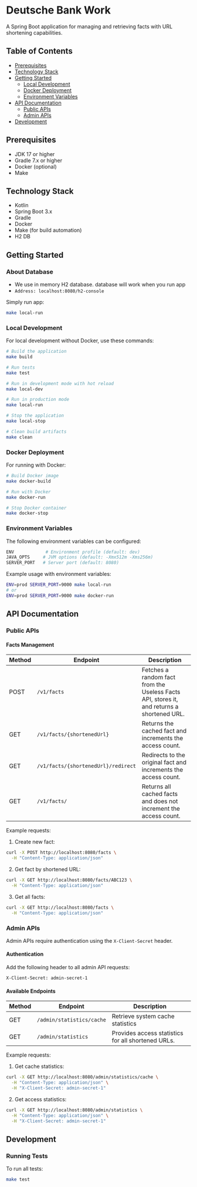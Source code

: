 # Deutsche Bank Work

A Spring Boot application for managing and retrieving facts with URL shortening capabilities.

## Table of Contents

- [Prerequisites](#prerequisites)
- [Technology Stack](#technology-stack)
- [Getting Started](#getting-started)
    - [Local Development](#local-development)
    - [Docker Deployment](#docker-deployment)
    - [Environment Variables](#environment-variables)
- [API Documentation](#api-documentation)
    - [Public APIs](#public-apis)
    - [Admin APIs](#admin-apis)
- [Development](#development)

## Prerequisites

- JDK 17 or higher
- Gradle 7.x or higher
- Docker (optional)
- Make

## Technology Stack

- Kotlin
- Spring Boot 3.x
- Gradle
- Docker
- Make (for build automation)
- H2 DB

## Getting Started

### About Database

- We use in memory H2 database. database will work when you run app
- ```Address: localhost:8080/h2-console```

Simply run app:

```bash
make local-run
```

### Local Development

For local development without Docker, use these commands:

```bash
# Build the application
make build

# Run tests
make test

# Run in development mode with hot reload
make local-dev

# Run in production mode
make local-run

# Stop the application
make local-stop

# Clean build artifacts
make clean
```

### Docker Deployment

For running with Docker:

```bash
# Build Docker image
make docker-build

# Run with Docker
make docker-run

# Stop Docker container
make docker-stop
```

### Environment Variables

The following environment variables can be configured:

```bash
ENV            # Environment profile (default: dev)
JAVA_OPTS     # JVM options (default: -Xmx512m -Xms256m)
SERVER_PORT   # Server port (default: 8080)
```

Example usage with environment variables:

```bash
ENV=prod SERVER_PORT=9000 make local-run
# or
ENV=prod SERVER_PORT=9000 make docker-run
```

## API Documentation

### Public APIs

#### Facts Management

| Method | Endpoint                            | Description                                                                               |
|--------|-------------------------------------|-------------------------------------------------------------------------------------------|
| POST   | `/v1/facts`                         | Fetches a random fact from the Useless Facts API, stores it, and returns a shortened URL. |
| GET    | `/v1/facts/{shortenedUrl}`          | Returns the cached fact and increments the access count.                                  |
| GET    | `/v1/facts/{shortenedUrl}/redirect` | Redirects to the original fact and increments the access count.                           |
| GET    | `/v1/facts/`                        | Returns all cached facts and does not increment the access count.                         |

Example requests:

1. Create new fact:

```bash
curl -X POST http://localhost:8080/facts \
  -H "Content-Type: application/json"
```

2. Get fact by shortened URL:

```bash
curl -X GET http://localhost:8080/facts/ABC123 \
  -H "Content-Type: application/json"
```

3. Get all facts:

```bash
curl -X GET http://localhost:8080/facts \
  -H "Content-Type: application/json"
```

### Admin APIs

Admin APIs require authentication using the `X-Client-Secret` header.

#### Authentication

Add the following header to all admin API requests:

```
X-Client-Secret: admin-secret-1
```

#### Available Endpoints

| Method | Endpoint                  | Description                                        |
|--------|---------------------------|----------------------------------------------------|
| GET    | `/admin/statistics/cache` | Retrieve system cache statistics                   |
| GET    | `/admin/statistics`       | Provides access statistics for all shortened URLs. |

Example requests:

1. Get cache statistics:

```bash
curl -X GET http://localhost:8080/admin/statistics/cache \
  -H "Content-Type: application/json" \
  -H "X-Client-Secret: admin-secret-1"
```

2. Get access statistics:

```bash
curl -X GET http://localhost:8080/admin/statistics \
  -H "Content-Type: application/json" \
  -H "X-Client-Secret: admin-secret-1"
```

## Development

### Running Tests

To run all tests:

```bash
make test
```